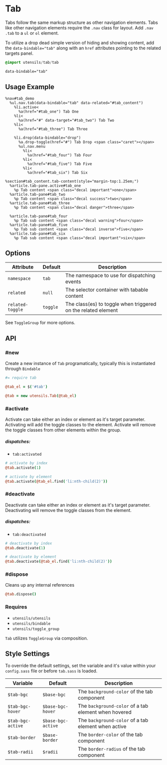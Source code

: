 
# Tab
Tabs follow the same markup structure as other navigation elements. Tabs
like other navigation elements require the `.nav` class for layout. Add
`.nav .tab` to a `ul` or `ol` element.

To utilize a drop dead simple version of hiding and showing content, add
the `data-bindable="tab"` along with an `href` attributes pointing to
the related targets panel.

```sass
@import utensils/tab/tab
```

```html
data-bindable="tab"
```

## Usage Example

<!--~ markup/tab.html.haml -->
```haml
%nav#tab_demo
  %ul.nav.tab(data-bindable="tab" data-related="#tab_content")
    %li.active<
      %a(href="#tab_one") Tab One
    %li<
      %a(href="#" data-target="#tab_two") Tab Two
    %li<
      %a(href="#tab_three") Tab Three

    %li.drop(data-bindable="drop")
      %a.drop-toggle(href="#") Tab Drop <span class="caret"></span>
      %ul.nav.menu
        %li<
          %a(href="#tab_four") Tab Four
        %li<
          %a(href="#tab_five") Tab Five
        %li<
          %a(href="#tab_six") Tab Six

%section#tab_content.tab-content(style="margin-top:1.25em;")
  %article.tab-pane.active#tab_one
    %p Tab content <span class="decal important">one</span>
  %article.tab-pane#tab_two
    %p Tab content <span class="decal success">two</span>
  %article.tab-pane#tab_three
    %p Tab content <span class="decal danger">three</span>

  %article.tab-pane#tab_four
    %p Tab sub content <span class="decal warning">four</span>
  %article.tab-pane#tab_five
    %p Tab sub content <span class="decal inverse">five</span>
  %article.tab-pane#tab_six
    %p Tab sub content <span class="decal important">six</span>
```
<!-- end -->

## Options

Attribute        | Default     | Description
---------------- | ----------- | -------------------------------------------
`namespace`      | `tab`       | The namespace to use for dispatching events
`related`        | `null`      | The selector container with tabable content
`related-toggle` | `toggle`    | The class(es) to toggle when triggered on the related element

See `ToggleGroup` for more options.

## API

### #new
Create a new instance of `Tab` programatically, typically this
is instantiated through `Bindable`

```coffee
#= require tab

@tab_el = $('#tab')

@tab = new utensils.Tab(@tab_el)
```

### #activate
Activate can take either an index or element as it's target parameter.
Activating will add the toggle classes to the element. Activate will
remove the toggle classes from other elements within the group.

##### dispatches:
- `tab:activated`

```coffee
# activate by index
@tab.activate(1)

# activate by element
@tab.activate(@tab_el.find('li:nth-child(2)'))
```

### #deactivate
Deactivate can take either an index or element as it's target parameter.
Deactivating will remove the toggle classes from the element.

##### dispatches:
- `tab:deactivated`

```coffee
# deactivate by index
@tab.deactivate(1)

# deactivate by element
@tab.deactivate(@tab_el.find('li:nth-child(2)'))
```

### #dispose
Cleans up any internal references 

```coffee
@tab.dispose()
```

### Requires
- `utensils/utensils`
- `utensils/bindable`
- `utensils/toggle_group`

`Tab` utilizes `ToggleGroup` via composition.

## Style Settings
To override the default settings, set the variable and it's value
within your `config.sass` file or before `tab.sass` is loaded.

Variable          | Default            | Description
----------------- | ------------------ | -------------------------------------------
`$tab-bgc`        | `$base-bgc`        | The `background-color` of the tab component
`$tab-bgc-hover`  | `$base-bgc-hover`  | The `background-color` of a tab element when hovered
`$tab-bgc-active` | `$base-bgc-active` | The `background-color` of a tab element when active
`$tab-border`     | `$base-border`     | The `border-color` of the tab component
`$tab-radii`      | `$radii`           | The `border-radius` of the tab component

